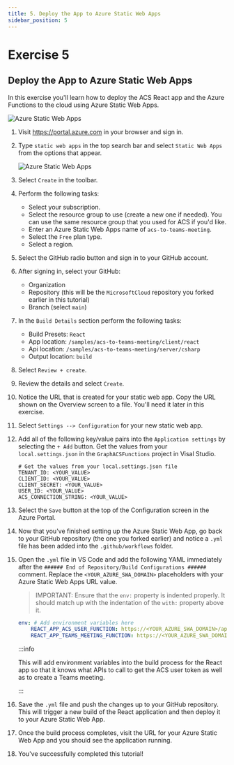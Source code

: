 ```yaml
---
title: 5. Deploy the App to Azure Static Web Apps
sidebar_position: 5
---
```


# Exercise 5

## Deploy the App to Azure Static Web Apps

In this exercise you'll learn how to deploy the ACS React app and the Azure Functions to the cloud using Azure Static Web Apps.

![Azure Static Web Apps](/img/acs-to-teams/5-deploy-swa.png "Azure Static Web Apps")

1. Visit https://portal.azure.com in your browser and sign in.

2. Type `static web apps` in the top search bar and select `Static Web Apps` from the options that appear.

    ![Azure Static Web Apps](/img/acs-to-teams/search-swa-portal.png "Azure Static Web Apps")

3. Select `Create` in the toolbar.

4. Perform the following tasks:
    - Select your subscription.
    - Select the resource group to use (create a new one if needed). You can use the same resource group that you used for ACS if you'd like.
    - Enter an Azure Static Web Apps name of `acs-to-teams-meeting`.
    - Select the `Free` plan type.
    - Select a region.

5. Select the GitHub radio button and sign in to your GitHub account.

6. After signing in, select your GitHub:
    - Organization
    - Repository (this will be the `MicrosoftCloud` repository you forked earlier in this tutorial)
    - Branch (select `main`)

7. In the `Build Details` section perform the following tasks:
    - Build Presets: `React`
    - App location: `/samples/acs-to-teams-meeting/client/react`
    - Api location: `/samples/acs-to-teams-meeting/server/csharp`
    - Output location: `build`

8. Select `Review + create`.

9. Review the details and select `Create`.

10. Notice the URL that is created for your static web app. Copy the URL shown on the Overview screen to a file. You'll need it later in this exercise.

11. Select `Settings --> Configuration` for your new static web app.

12. Add all of the following key/value pairs into the `Application settings` by selecting the `+ Add` button. Get the values from your `local.settings.json` in the `GraphACSFunctions` project in Visal Studio.

    ```
    # Get the values from your local.settings.json file
    TENANT_ID: <YOUR_VALUE>
    CLIENT_ID: <YOUR_VALUE>
    CLIENT_SECRET: <YOUR_VALUE>
    USER_ID: <YOUR_VALUE>
    ACS_CONNECTION_STRING: <YOUR_VALUE>
    ```

13. Select the `Save` button at the top of the Configuration screen in the Azure Portal.

14. Now that you've finished setting up the Azure Static Web App, go back to your GitHub repository (the one you forked earlier) and notice a `.yml` file has been added into the `.github/workflows` folder. 

15. Open the `.yml` file in VS Code and add the following YAML immediately after the `###### End of Repository/Build Configurations ######` comment. Replace the `<YOUR_AZURE_SWA_DOMAIN>` placeholders with your Azure Static Web Apps URL value. 

    > IMPORTANT: Ensure that the `env:` property is indented properly. It should match up with the indentation of the `with:` property above it.

    ```yaml
    env: # Add environment variables here
        REACT_APP_ACS_USER_FUNCTION: https://<YOUR_AZURE_SWA_DOMAIN>/api/ACSTokenFunction
        REACT_APP_TEAMS_MEETING_FUNCTION: https://<YOUR_AZURE_SWA_DOMAIN>/api/TeamsMeetingFunction
    ```

    :::info

    This will add environment variables into the build process for the React app so that it knows what APIs to call to get the ACS user token as well as to create a Teams meeting.

    :::

16. Save the `.yml` file and push the changes up to your GitHub repository. This will trigger a new build of the React application and then deploy it to your Azure Static Web App. 

17. Once the build process completes, visit the URL for your Azure Static Web App and you should see the application running.

18. You've successfully completed this tutorial!